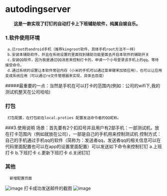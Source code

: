 # autodingserver
  &nbsp;&nbsp;&nbsp;&nbsp;&nbsp;&nbsp;&nbsp;**这是一款实现了钉钉的自动打卡上下班辅助软件，纯属自娱自乐。**


### 1.软件使用环境
     a.已root的android手机（推荐kingroot软件，具体手机root方法不一样）
     b.安装本辅助软件，并且在系统设置的里面找到辅助功能里面去开启本软件的辅助开关
     c.安装QQ软件，因为我是通过QQ消息来控制打卡的，申请一个小号登录该手机上的qq，等待接受命令，
     d.通过系统的设置让本软件常驻内存（小米的手机可以通过菜单键来加锁应用），也可以让应用变成系统应用（可以通过re文件管理器来实现，具体去百度）
     
#####最重要的一点：当然是手机在可以打卡的范围内(例如：公司的wifi下,我的测试机整天在公司哈哈)
     
### 打包
     打包配置，在打包前在local.proties 配置发送命令者的QQ昵称。
###3.使用说明
     场景：首先要有2个扣扣号并且用户有2部手机：一部测试机，放在打卡范围内（例如就放在公司），一部是自己的手机用来控制测试机
     控制方式：自己的手机通过手机qq的软件（简称为：发送者qq，发送者qq的相关信息可以在代码里面配置也可以在app的设置里面配置）可以发送如下命令来控制钉钉
     a.上班打卡
     b.下班打卡
     c.更新下班打卡
     d.关闭钉钉
 ###  其他
 
      新增配置页面
![image](https://github.com/yuqiyich/autodingserverv1/blob/master/art/addsetting_hd.jpg)
     打卡成功发送邮件的截图
![image](https://github.com/yuqiyich/autodingserverv1/blob/master/art/%E4%B8%8A%E7%8F%AD%E8%87%AA%E5%8A%A8%E6%89%93%E5%8D%A1%E6%88%90%E5%8A%9F%E4%B9%8B%E5%90%8E%E5%8F%91%E9%80%81%E9%82%AE%E4%BB%B6%E5%88%B0%E8%87%AA%E5%B7%B1%E9%82%AE%E7%AE%B1.png)
          